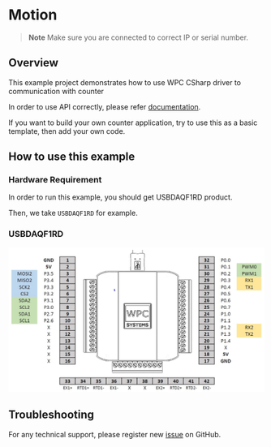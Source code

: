 # Motion
> **Note**
> Make sure you are connected to correct IP or serial number.

## Overview

This example project demonstrates how to use WPC CSharp driver to communication with counter

In order to use API correctly, please refer [documentation](https://wpc-systems-ltd.github.io/WPC_CSharp_driver_release/).

If you want to build your own counter application, try to use this as a basic template, then add your own code.

## How to use this example

### Hardware Requirement

In order to run this example, you should get USBDAQF1RD product.

Then, we take `USBDAQF1RD` for example.

### USBDAQF1RD

<img src="https://github.com/WPC-Systems-Ltd/WPC_CSharp_driver_release/blob/main/Reference/Pinouts/pinout-USBDAQF1RD.jpg" alt="drawing" width="600"/>

## Troubleshooting

For any technical support, please register new [issue](https://github.com/WPC-Systems-Ltd/WPC_CSharp_driver_release/issues) on GitHub.